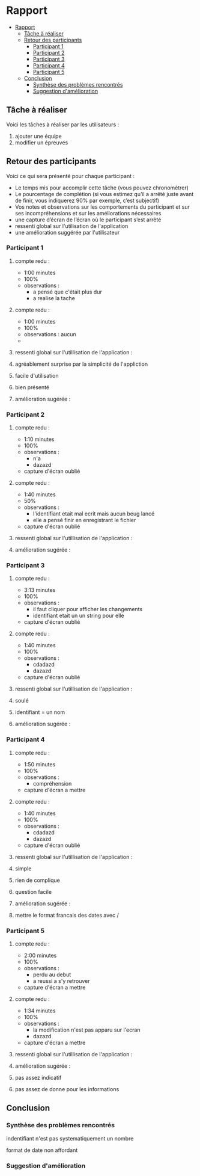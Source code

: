 # Rapport

- [Rapport](#rapport)
  - [Tâche à réaliser](#tâche-à-réaliser)
  - [Retour des participants](#retour-des-participants)
    - [Participant 1](#participant-1)
    - [Participant 2](#participant-2)
    - [Participant 3](#participant-3)
    - [Participant 4](#participant-4)
    - [Participant 5](#participant-5)
  - [Conclusion](#conclusion)
    - [Synthèse des problèmes rencontrés](#synthèse-des-problèmes-rencontrés)
    - [Suggestion d'amélioration](#suggestion-damélioration)

<p style="page-break-before : always;"></p>

## Tâche à réaliser

Voici les tâches à réaliser par les utilisateurs :

1. ajouter une équipe
2. modifier un épreuves

<p style="page-break-before : always;"></p>

## Retour des participants

Voici ce qui sera présenté pour chaque participant :

- Le temps mis pour accomplir cette tâche (vous pouvez chronométrer)
- Le pourcentage de complétion (si vous estimez qu’il a arrêté juste avant de finir, vous indiquerez 90% par exemple, c’est subjectif)
- Vos notes et observations sur les comportements du participant et sur ses incompréhensions et sur les améliorations nécessaires
- une capture d’écran de l’écran où le participant s’est arrêté
- ressenti global sur l'utilisation de l'application
- une amélioration suggérée par l'utilisateur

### Participant 1

1. compte redu :

   - 1:00 minutes
   - 100%
   - observations :
     - a pensé que c'était plus dur
     - a realise la tache
2. compte redu :
   - 1:00 minutes
   - 100%
   - observations :
   aucun
   - 
3. ressenti global sur l'utillisation de l'application :
4. agréablement surprise par la simplicité de l'appliction
5. facile d'utilisation
6. bien présenté

8. amélioration sugérée :

### Participant 2

1. compte redu :

   - 1:10 minutes
   - 100%
   - observations :
     - n'a 
     - dazazd
   - capture d'écran oublié
2. compte redu :

   - 1:40 minutes
   - 50%
   - observations :
     - l'identifiant etait mal ecrit mais aucun beug lancé
     - elle a pensé finir en enregistrant le fichier
   - capture d'écran oublié
3. ressenti global sur l'utillisation de l'application :

4. amélioration sugérée :

### Participant 3

1. compte redu :

   - 3:13 minutes
   - 100%
   - observations :
     - il faut cliquer pour afficher les changements 
     - identifiant etait un un string pour elle
   - capture d'écran oublié
2. compte redu :

   - 1:40 minutes
   - 100%
   - observations :
     - cdadazd
     - dazazd
   - capture d'écran oublié
3. ressenti global sur l'utillisation de l'application :
4. soulé
5. identifiant = un nom

6. amélioration sugérée :

### Participant 4

1. compte redu :

   - 1:50 minutes
   - 100%
   - observations :
     - compréhension
   - capture d'écran a mettre
2. compte redu :

   - 1:40 minutes
   - 100%
   - observations :
     - cdadazd
     - dazazd
   - capture d'écran oublié
3. ressenti global sur l'utillisation de l'application :
4. simple
5. rien de complique
6. question facile

7. amélioration sugérée :
8. mettre le format francais des dates avec /

### Participant 5

1. compte redu :

   - 2:00 minutes
   - 100%
   - observations :
     - perdu au debut 
     - a reussi a s'y retrouver
   - capture d'écran a mettre
2. compte redu :

   - 1:34 minutes
   - 100%
   - observations :
     - la modification n'est pas apparu sur l'ecran 
     - dazazd
   - capture d'écran a mettre
3. ressenti global sur l'utillisation de l'application :

4. amélioration sugérée :
5. pas assez indicatif
6. pas assez de donne pour les informations

<p style="page-break-before : always;"></p>

## Conclusion

### Synthèse des problèmes rencontrés

indentifiant n'est pas systematiquement un nombre 

format de date non affordant

### Suggestion d'amélioration

<style> img {display: block;float: none;margin-left: auto;margin-right: auto; height : 50%; width : 50%}</style>


